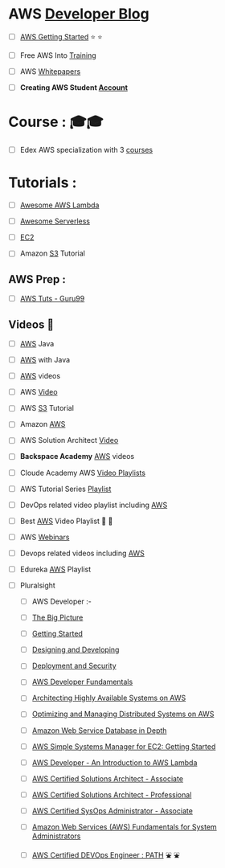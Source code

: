 # AWS [Developer Blog](https://aws.amazon.com/blogs/developer/)
  - [ ] [AWS Getting Started](https://aws.amazon.com/getting-started/tutorials/) :star: :star:
  - [ ] Free AWS Into [Training](https://www.aws.training/)
  - [ ] AWS [Whitepapers](https://aws.amazon.com/whitepapers/)

  - [ ] **Creating AWS Student [Account](https://engineering-computer-science.wright.edu/computer-science-and-engineering/advising-and-resources/amazon-web-services-aws)**


# Course : :mortar_board::mortar_board:
  - [ ] Edex AWS specialization with 3 [courses](https://www.edx.org/school/aws) 

# Tutorials : 
  - [ ] [Awesome AWS Lambda](https://github.com/simplemerchant/awesome-aws-lambda)
  - [ ] [Awesome Serverless](https://github.com/JustServerless/awesome-serverless)
  - [ ] [EC2]( )


  - [ ] Amazon [S3](https://www.javacodegeeks.com/2017/03/amazon-s3-tutorial.html) Tutorial



## AWS Prep :
  - [ ] [AWS Tuts - Guru99](http://www.guru99.com/aws-tutorial.html)

## Videos :movie_camera:
  - [ ] [AWS](https://www.youtube.com/playlist?list=PLQEwxUS_W2rtqAX9d_njOKKMKDDTM6sSi) Java
  - [ ] [AWS](https://www.youtube.com/playlist?list=PLfi5oI2EMygMD4xxZxHKwrPsz7g_uraQo) with Java
  - [ ] [AWS](https://www.youtube.com/playlist?list=PL6TbWIxWsLY1_un_cd6xIyf4TAHxbqmDg) videos
  - [ ] AWS [Video](https://www.youtube.com/playlist?list=PL2E934wazTBgxfwF_bFIPercCCqjz24fm)
  - [ ] AWS [S3](https://www.youtube.com/playlist?list=PL9FS718jnHRwXyw27vTrrH2oGoKtsmy9d) Tutorial
  - [ ] Amazon [AWS](https://www.youtube.com/playlist?list=PL50mYnndduIHbzf1cU8RWLynotzSiUaLi)
  - [ ] AWS Solution Architect [Video](https://www.youtube.com/playlist?list=PL4ePDvEWFtXgD5QgImq1x23sImUL26OjN)

  - [ ] **Backspace Academy** [AWS](https://www.youtube.com/channel/UCav3fsasRc5VOqvZiT5avgw/videos) videos
  - [ ] Cloude Academy AWS [Video Playlists](https://www.youtube.com/channel/UCeRY0LppLWdxWAymRANTb0g/playlists)
  - [ ] AWS Tutorial Series [Playlist](https://www.youtube.com/user/awstutorialseries/playlists)
  - [ ] DevOps related video playlist including [AWS](https://www.youtube.com/channel/UCI18qgoLBgZlzhW8sbGg58g/playlists)

  - [ ] Best [AWS](https://www.youtube.com/channel/UCP8SSDsTtyQ5hmlp04UFFvw/playlists) Video Playlist :high_brightness: :high_brightness:
  - [ ] AWS [Webinars](https://www.youtube.com/user/AWSwebinars/playlists)
  - [ ] Devops related videos including [AWS](https://www.youtube.com/user/intellipaaat/playlists?shelf_id=0&sort=dd&view=1)
  - [ ] Edureka [AWS](https://www.youtube.com/playlist?list=PL9ooVrP1hQOFWxRJcGdCot7AgJu29SVV3) Playlist 
  
  - [ ] Pluralsight 
    - [ ]  AWS Developer :- 
      - [ ] [The Big Picture](https://www.pluralsight.com/courses/aws-developer-big-picture)
      - [ ] [Getting Started](https://www.pluralsight.com/courses/aws-developer-getting-started)
      - [ ] [Designing and Developing](https://www.pluralsight.com/courses/aws-developer-designing-developing)
      - [ ] [Deployment and Security](https://www.pluralsight.com/courses/aws-developer-deployment-security)
     - [ ] [AWS Developer Fundamentals](https://www.pluralsight.com/courses/aws-course)
     - [ ] [Architecting Highly Available Systems on AWS](https://www.pluralsight.com/courses/deploying-highly-available-distributed-systems-aws-part1)		
     - [ ] [Optimizing and Managing Distributed Systems on AWS](https://www.pluralsight.com/courses/deploying-highly-available-distributed-systems-aws-part2)
     - [ ] [Amazon Web Service Database in Depth](https://www.pluralsight.com/courses/amazon-web-services-databases-in-depth)

     - [ ] [AWS Simple Systems Manager for EC2: Getting Started](https://www.pluralsight.com/courses/aws-ssm-ec2-getting-started)


      - [ ] [AWS Developer - An Introduction to AWS Lambda](https://www.pluralsight.com/courses/aws-developer-introduction-aws-lambda)

      - [ ] [AWS Certified Solutions Architect - Associate](https://www.pluralsight.com/courses/aws-certified-solutions-architect-associate)
      - [ ] [AWS Certified Solutions Architect - Professional](https://www.pluralsight.com/courses/aws-certified-solutions-architect-professional)

      - [ ] [AWS Certified SysOps Administrator - Associate](https://www.pluralsight.com/courses/aws-certified-sysops-admin-associate)
      - [ ] [Amazon Web Services (AWS) Fundamentals for System Administrators](https://www.pluralsight.com/courses/aws-system-admin-fundamentals)

      - [ ] [AWS Certified DEVOps Engineer : PATH](https://www.pluralsight.com/paths/aws-certified-devops-engineer) :fountain: :fountain:
